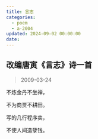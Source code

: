 ```yaml
---
title: 言志
categories:
  - poem
  - a-2004
updated: 2024-09-02 00:00:00
date:
---
```


## 改编唐寅《言志》诗一首 ##

> 2009-03-24

不炼金丹不坐禅，

不为商贾不耕田。

写的几行程序卖，

不使人间造孽钱。
